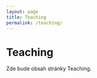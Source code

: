 ```yaml
---
layout: page
title: Teaching
permalink: /teaching/
---
```


# Teaching

Zde bude obsah stránky Teaching.

